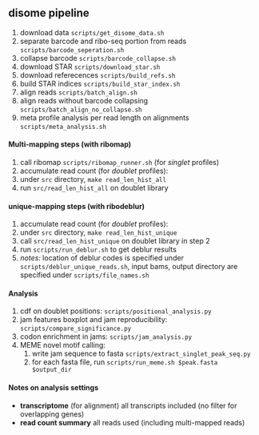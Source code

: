 disome pipeline
------

1. download data `scripts/get_disome_data.sh`
2. separate barcode and ribo-seq portion from reads `scripts/barcode_seperation.sh`
3. collapse barcode `scripts/barcode_collapse.sh`
4. download STAR `scripts/download_star.sh`
5. download referecences `scripts/build_refs.sh`
6. build STAR indices `scripts/build_star_index.sh`
7. align reads `scripts/batch_align.sh`
8. align reads without barcode collapsing `scripts/batch_align_no_collapse.sh`
9. meta profile analysis per read length on alignments `scripts/meta_analysis.sh`

#### Multi-mapping steps (with ribomap)
1. call ribomap `scripts/ribomap_runner.sh` (for _singlet_ profiles)
2. accumulate read count (for _doublet_ profiles):
  1. under `src` directory, `make read_len_hist_all`
  2. run `src/read_len_hist_all` on doublet library

#### unique-mapping steps (with ribodeblur)
1. accumulate read count (for _doublet_ profiles):
  1. under `src` directory, `make read_len_hist_unique`
  2. call `src/read_len_hist_unique` on doublet library in step 2
2. run `scripts/run_deblur.sh` to get deblur results
3. _notes:_ location of deblur codes is specified under `scripts/deblur_unique_reads.sh`, input bams, output directory are specified under `scripts/file_names.sh`

#### Analysis
1. cdf on doublet positions: `scripts/positional_analysis.py`
2. jam features boxplot and jam reproducibility: `scripts/compare_significance.py`
3. codon enrichment in jams: `scripts/jam_analysis.py`
4. MEME novel motif calling:
   1. write jam sequence to fasta `scripts/extract_singlet_peak_seq.py`
   2. for each fasta file, run `scripts/run_meme.sh $peak.fasta $output_dir`

#### Notes on analysis settings
* __transcriptome__ (for alignment) all transcripts included (no filter for overlapping genes)
* __read count summary__ all reads used (including multi-mapped reads)